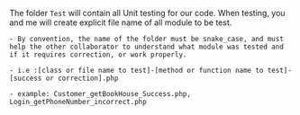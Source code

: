 The folder `Test` will contain all Unit testing for our code. When testing, you and me will create explicit file name of all module to be test.

    - By convention, the name of the folder must be snake_case, and must help the other collaborator to understand what module was tested and if it requires correction, or work properly.

    - i.e :[class or file name to test]-[method or function name to test]-[success or correction].php

    - example: Customer_getBookHouse_Success.php, Login_getPhoneNumber_incorrect.php